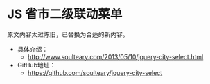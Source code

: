 # JS 省市二级联动菜单

原文内容太过陈旧，已替换为合适的新内容。

- 具体介绍： 
    - http://www.soulteary.com/2013/05/10/jquery-city-select.html
- GitHub地址： 
    - https://github.com/soulteary/jquery-city-select
